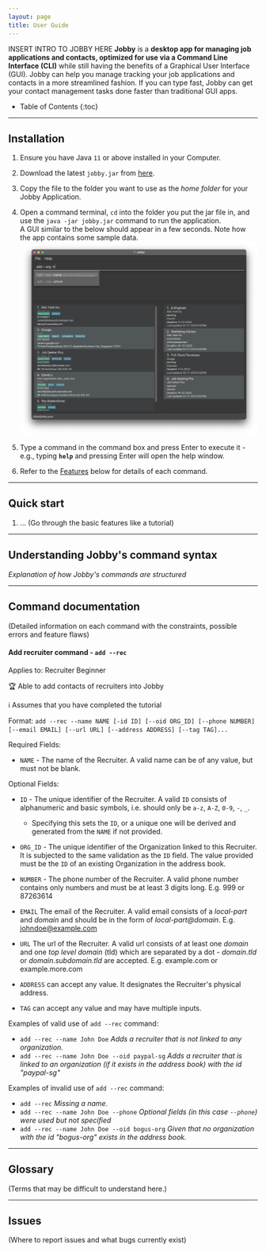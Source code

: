 ```yaml
---
layout: page
title: User Guide
---
```


INSERT INTRO TO JOBBY HERE
**Jobby** is a **desktop app for managing job applications and contacts, optimized for use via a Command Line Interface (CLI)** while still having the benefits of a Graphical User Interface (GUI). Jobby can help you manage tracking your job applications and contacts in a more streamlined fashion. If you can type fast, Jobby can get your contact management tasks done faster than traditional GUI apps.

* Table of Contents
{:toc}

--------------------------------------------------------------------------------------------------------------------

## Installation

1. Ensure you have Java `11` or above installed in your Computer.

1. Download the latest `jobby.jar` from [here](https://github.com/AY2324S1-CS2103T-W08-3/tp/releases).

1. Copy the file to the folder you want to use as the _home folder_ for your Jobby Application.

1. Open a command terminal, `cd` into the folder you put the jar file in, and use the `java -jar jobby.jar` command to run the application.<br>
   A GUI similar to the below should appear in a few seconds. Note how the app contains some sample data.<br>
   ![Ui](images/Ui.png)

1. Type a command in the command box and press Enter to execute it - e.g., typing **`help`** and pressing Enter will open the help window.<br>

1. Refer to the [Features](#features) below for details of each command.

--------------------------------------------------------------------------------------------------------------------

## Quick start

1. ... (Go through the basic features like a tutorial)

--------------------------------------------------------------------------------------------------------------------

## Understanding Jobby's command syntax

_Explanation of how Jobby's commands are structured_

--------------------------------------------------------------------------------------------------------------------

## Command documentation

(Detailed information on each command with the constraints, possible errors and feature flaws)

#### Add recruiter command - `add --rec`

Applies to: <text class="job-application">Recruiter</text> <text class="beginner-difficulty">Beginner</text>

<span class="learning-outcome">:trophy: Able to add contacts of recruiters into Jobby</span>

<text class="information">:information_source: Assumes that you have completed the tutorial</text>

Format: `add --rec --name NAME [-id ID] [--oid ORG_ID] [--phone NUMBER] [--email EMAIL] [--url URL] [--address ADDRESS] [--tag TAG]...`

Required Fields:
* `NAME` - The name of the <text class="job-application">Recruiter</text>. A valid name can be of any value, but must not be blank.

Optional Fields:
* `ID` - The unique identifier of the <text class="job-application">Recruiter</text>. A valid `ID` consists of alphanumeric and basic symbols, i.e. should only be `a-z`, `A-Z`, `0-9`, `-`, `_`.
    * Specifying this sets the `ID`, or a unique one will be derived and generated from the `NAME` if not provided.

* `ORG_ID` - The unique identifier of the <text class="job-application">Organization</text> linked to this <text class="job-application">Recruiter</text>. It is subjected to the same validation as the `ID` field. The value provided must be the `ID` of an existing <text class="job-application">Organization</text> in the address book.

* `NUMBER` - The phone number of the <text class="job-application">Recruiter</text>. A valid phone number contains only numbers and must be at least 3 digits long. E.g. 999 or 87263614

* `EMAIL` The email of the <text class="job-application">Recruiter</text>. A valid email consists of a _local-part_ and _domain_ and should be in the form of *local-part@domain*. E.g. johndoe@example.com

* `URL` The url of the <text class="job-application">Recruiter</text>. A valid url consists of at least one _domain_ and one _top level domain_ (tld) which are separated by a dot - *domain.tld* or *domain.subdomain.tld* are accepted. E.g. example.com or example.more.com

* `ADDRESS` can accept any value. It designates the <text class="job-application">Recruiter's</text> physical address.

* `TAG` can accept any value and may have multiple inputs.


Examples of valid use of `add --rec` command:
* `add --rec --name John Doe` _Adds a recruiter that is not linked to any organization._
* `add --rec --name John Doe --oid paypal-sg` _Adds a recruiter that is linked to an organization (if it exists in the address book) with the id "paypal-sg"_

Examples of invalid use of `add --rec` command:
* `add --rec` _Missing a name._
* `add --rec --name John Doe --phone` _Optional fields (in this case `--phone`) were used but not specified_
* `add --rec --name John Doe --oid bogus-org` _Given that no organization with the id "bogus-org" exists in the address book._

--------------------------------------------------------------------------------------------------------------------

## Glossary

(Terms that may be difficult to understand here.)

--------------------------------------------------------------------------------------------------------------------

## Issues

(Where to report issues and what bugs currently exist)

